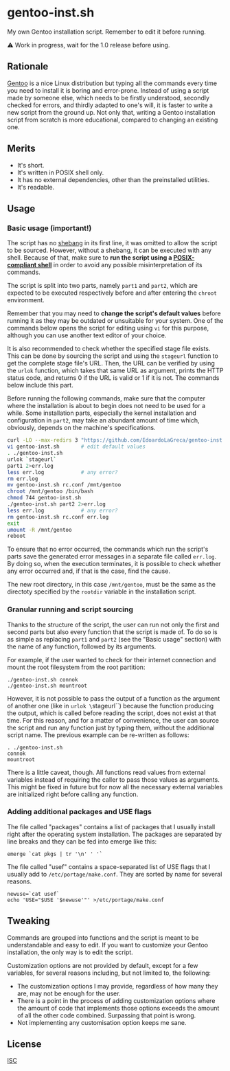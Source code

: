 gentoo-inst.sh
==============

My own Gentoo installation script. Remember to edit it before running.

⚠️ Work in progress, wait for the 1.0 release before using.

## Rationale

[Gentoo](https://www.gentoo.org/) is a nice Linux distribution but typing all the commands every time you need to install it is boring and error-prone. Instead of using a script made by someone else, which needs to be firstly understood, secondly checked for errors, and thirdly adapted to one's will, it is faster to write a new script from the ground up. Not only that, writing a Gentoo installation script from scratch is more educational, compared to changing an existing one.

## Merits

- It's short.
- It's written in POSIX shell only.
- It has no external dependencies, other than the preinstalled utilities.
- It's readable.

## Usage

### Basic usage (important!)

The script has no [shebang](https://en.wikipedia.org/wiki/Shebang_(Unix)) in its first line, it was omitted to allow the script to be sourced. However, without a shebang, it can be executed with any shell. Because of that, make sure to **run the script using a [POSIX-compliant shell](https://wiki.archlinux.org/title/Command-line_shell#POSIX_compliant)** in order to avoid any possible misinterpretation of its commands.

The script is split into two parts, namely `part1` and `part2`, which are expected to be executed respectively before and after entering the `chroot` environment.

Remember that you may need to **change the script's default values** before running it as they may be outdated or unsuitable for your system. One of the commands below opens the script for editing using `vi` for this purpose, although you can use another text editor of your choice.

It is also recommended to check whether the specified stage file exists. This can be done by sourcing the script and using the `stageurl` function to get the complete stage file's URL. Then, the URL can be verified by using the `urlok` function, which takes that same URL as argument, prints the HTTP status code, and returns 0 if the URL is valid or 1 if it is not. The commands below include this part.

Before running the following commands, make sure that the computer where the installation is about to begin does not need to be used for a while. Some installation parts, especially the kernel installation and configuration in `part2`, may take an abundant amount of time which, obviously, depends on the machine's specifications.

```sh
curl -LO --max-redirs 3 "https://github.com/EdoardoLaGreca/gentoo-inst.sh/raw/refs/heads/main/{gentoo-inst.sh,rc.conf}"
vi gentoo-inst.sh		# edit default values
. ./gentoo-inst.sh
urlok `stageurl`
part1 2>err.log
less err.log			# any error?
rm err.log
mv gentoo-inst.sh rc.conf /mnt/gentoo
chroot /mnt/gentoo /bin/bash
chmod 744 gentoo-inst.sh
./gentoo-inst.sh part2 2>err.log
less err.log			# any error?
rm gentoo-inst.sh rc.conf err.log
exit
umount -R /mnt/gentoo
reboot
```

To ensure that no error occurred, the commands which run the script's parts save the generated error messages in a separate file called `err.log`. By doing so, when the execution terminates, it is possible to check whether any error occurred and, if that is the case, find the cause.

The new root directory, in this case  `/mnt/gentoo`, must be the same as the directoty specified by the `rootdir` variable in the installation script.

### Granular running and script sourcing

Thanks to the structure of the script, the user can run not only the first and second parts but also every function that the script is made of. To do so is as simple as replacing `part1` and `part2` (see the "Basic usage" section) with the name of any function, followed by its arguments.

For example, if the user wanted to check for their internet connection and mount the root filesystem from the root partition:

```
./gentoo-inst.sh connok
./gentoo-inst.sh mountroot
```

However, it is not possible to pass the output of a function as the argument of another one (like in `urlok \`stageurl\``) because the function producing the output, which is called before reading the script, does not exist at that time. For this reason, and for a matter of convenience, the user can source the script and run any function just by typing them, without the additional script name. The previous example can be re-written as follows:

```
. ./gentoo-inst.sh
connok
mountroot
```

There is a little caveat, though. All functions read values from external variables instead of requiring the caller to pass those values as arguments. This might be fixed in future but for now all the necessary external variables are initialized right before calling any function. <!-- TODO -->

### Adding additional packages and USE flags

The file called "packages" contains a list of packages that I usually install right after the operating system installation. The packages are separated by line breaks and they can be fed into emerge like this:

```
emerge `cat pkgs | tr '\n' ' '`
```

The file called "usef" contains a space-separated list of USE flags that I usually add to `/etc/portage/make.conf`. They are sorted by name for several reasons.

```
newuse=`cat usef`
echo 'USE="$USE '$newuse'"' >/etc/portage/make.conf
```

## Tweaking

Commands are grouped into functions and the script is meant to be understandable and easy to edit. If you want to customize your Gentoo installation, the only way is to edit the script.

Customization options are not provided by default, except for a few variables, for several reasons including, but not limited to, the following:

- The customization options I may provide, regardless of how many they are, may not be enough for the user.
- There is a point in the process of adding customization options where the amount of code that implements those options exceeds the amount of all the other code combined. Surpassing that point is wrong.
- Not implementing any customisation option keeps me sane.

## License

[ISC](LICENSE)
